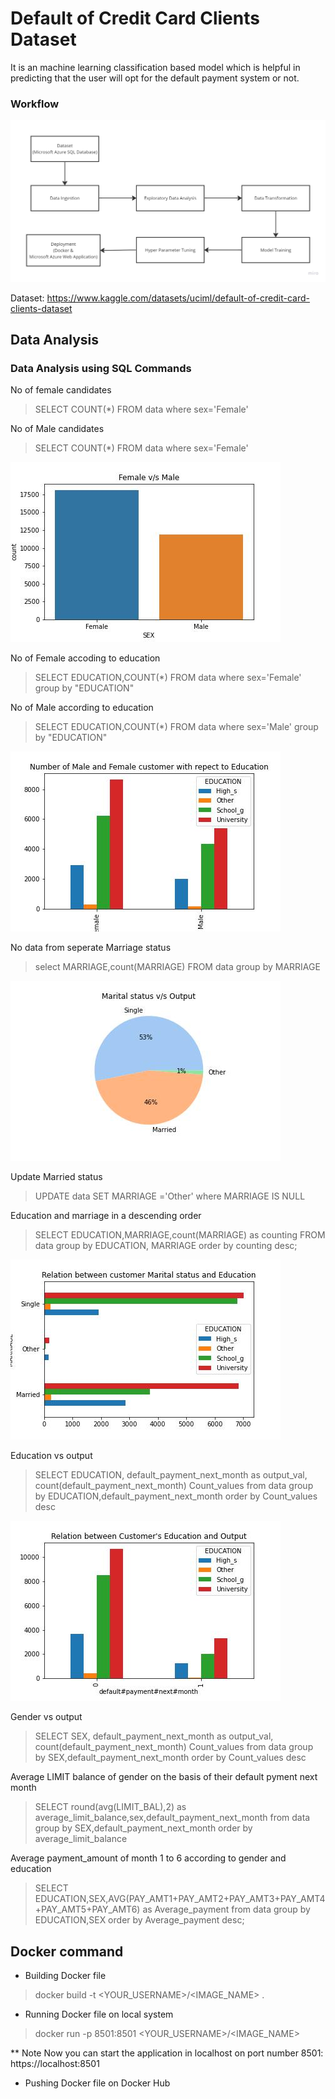 # Default of Credit Card Clients Dataset
It is an machine learning classification based model which is helpful in predicting that the user will opt for the default payment system or not.
### Workflow 
![ML Workflow](https://github.com/SaurabhNair239/Credit-card-default-predictor/blob/main/Imgs/workflow.jpg)

Dataset: https://www.kaggle.com/datasets/uciml/default-of-credit-card-clients-dataset

## Data Analysis

###  Data Analysis using SQL Commands 

No of female candidates
> SELECT COUNT(*) FROM data where sex='Female' 

No of Male candidates

> SELECT COUNT(*) FROM data where sex='Female' 

![Female male customer](https://github.com/SaurabhNair239/Credit-card-default-predictor/blob/main/notebook/figure1.jpeg)

No of Female accoding to education

> SELECT EDUCATION,COUNT(*) FROM data where sex='Female' group by "EDUCATION" 
 
No of Male according to education

> SELECT EDUCATION,COUNT(*) FROM data where sex='Male' group by "EDUCATION" 

![Marriage Education](https://github.com/SaurabhNair239/Credit-card-default-predictor/blob/main/notebook/figure2.jpeg)

No data from seperate Marriage status

> select MARRIAGE,count(MARRIAGE) FROM data group by MARRIAGE

![Customer Marital status](https://github.com/SaurabhNair239/Credit-card-default-predictor/blob/main/notebook/figure3.jpeg)

Update Married status

> UPDATE data SET MARRIAGE ='Other' where MARRIAGE IS NULL

Education and marriage in a descending order

> SELECT EDUCATION,MARRIAGE,count(MARRIAGE) as counting FROM data group by EDUCATION, MARRIAGE order by counting desc;

![Marital status education](https://github.com/SaurabhNair239/Credit-card-default-predictor/blob/main/notebook/figure4.jpeg)

Education vs output

> SELECT EDUCATION, default_payment_next_month as output_val, count(default_payment_next_month) Count_values from data group by EDUCATION,default_payment_next_month order by Count_values desc

![Education vs Output](https://github.com/SaurabhNair239/Credit-card-default-predictor/blob/main/notebook/figure5.jpeg)

Gender vs output

> SELECT SEX, default_payment_next_month as output_val, count(default_payment_next_month) Count_values from data group by SEX,default_payment_next_month order by Count_values desc

Average LIMIT balance of gender on the basis of their default pyment next month

> SELECT round(avg(LIMIT_BAL),2) as average_limit_balance,sex,default_payment_next_month from data group by SEX,default_payment_next_month order by average_limit_balance  

Average payment_amount of month 1 to 6 according to gender and education 

> SELECT EDUCATION,SEX,AVG(PAY_AMT1+PAY_AMT2+PAY_AMT3+PAY_AMT4+PAY_AMT5+PAY_AMT6) as Average_payment from data group by EDUCATION,SEX order by Average_payment desc;


## Docker command
*  Building Docker file
> docker build -t <YOUR_USERNAME>/<IMAGE_NAME> .

* Running Docker file on local system
> docker run -p 8501:8501 <YOUR_USERNAME>/<IMAGE_NAME>

** Note Now you can start the application in localhost on port number 8501: https://localhost:8501

* Pushing Docker file on Docker Hub 